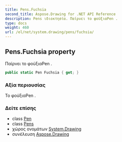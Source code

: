 ```yaml
---
title: Pens.Fuchsia
second_title: Aspose.Drawing for .NET API Reference
description: Pens ιδιοκτησία. Παίρνει το φούξιαPen .
type: docs
weight: 460
url: /el/net/system.drawing/pens/fuchsia/
---
```

## Pens.Fuchsia property

Παίρνει το φούξιαPen .

```csharp
public static Pen Fuchsia { get; }
```

### Αξία περιουσίας

Το φούξιαPen .

### Δείτε επίσης

* class [Pen](../../pen/)
* class [Pens](../)
* χώρος ονομάτων [System.Drawing](../../pens/)
* συνέλευση [Aspose.Drawing](../../../)


